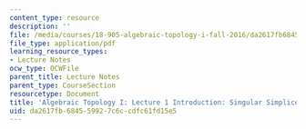 ```yaml
---
content_type: resource
description: ''
file: /media/courses/18-905-algebraic-topology-i-fall-2016/da2617fb684559927c6ccdfc61fd15e5_MIT18_905F16_lec1.pdf
file_type: application/pdf
learning_resource_types:
- Lecture Notes
ocw_type: OCWFile
parent_title: Lecture Notes
parent_type: CourseSection
resourcetype: Document
title: 'Algebraic Topology I: Lecture 1 Introduction: Singular Simplices and Chains'
uid: da2617fb-6845-5992-7c6c-cdfc61fd15e5
---
```

